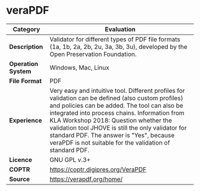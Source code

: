 # veraPDF

| Category | Evaluation |
| --- | --- |
| **Description** | Validator for different types of PDF file formats (1a, 1b, 2a, 2b, 2u, 3a, 3b, 3u), developed by the Open Preservation Foundation. |
| **Operation System** | Windows, Mac, Linux |
| **File Format** | PDF |
| **Experience** | Very easy and intuitive tool. Different profiles for validation can be defined (also custom profiles) and policies can be added. The tool can also be integrated into process chains. Information from KLA Workshop 2018: Question whether the validation tool JHOVE is still the only validator for standard PDF. The answer is "Yes", because veraPDF is not suitable for the validation of standard PDF. |
| **Licence** | GNU GPL v.3+ |
| **COPTR** | https://coptr.digipres.org/VeraPDF |
| **Source** | https://verapdf.org/home/ |
